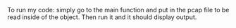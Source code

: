 To run my code: simply go to the main function and put in the pcap file to be read inside of the object.
Then run it and it should display output.